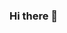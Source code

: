 ### Hi there 👋

<!--
**tomastt123/tomastt123** is a ✨ _special_ ✨ repository because its `README.md` (this file) appears on your GitHub profile

- 🔭 I’m currently working on a few websites
- 🌱 I’m currently learning Python and C++
- 📫 How to reach me: tomas.tvarijonavicius@gmail.com
-->

